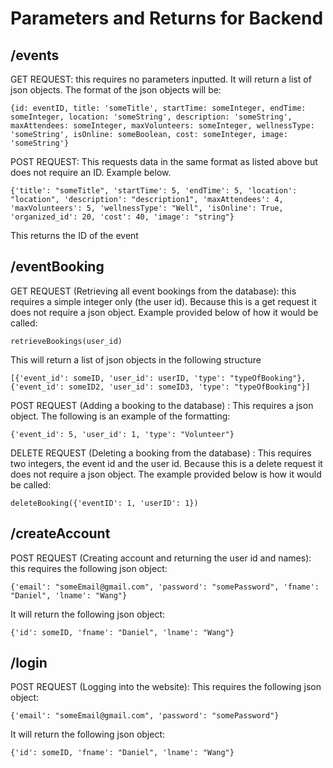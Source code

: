# Parameters and Returns for Backend

## /events 

GET REQUEST: this requires no parameters inputted. It will return a list of json objects. The format of the json objects will be: 
```
{id: eventID, title: 'someTitle', startTime: someInteger, endTime: someInteger, location: 'someString', description: 'someString', maxAttendees: someInteger, maxVolunteers: someInteger, wellnessType: 'someString', isOnline: someBoolean, cost: someInteger, image: 'someString'}
```
POST REQUEST: This requests data in the same format as listed above but does not require an ID. Example below.
```
{'title': "someTitle", 'startTime': 5, 'endTime': 5, 'location': "location", 'description': "description1", 'maxAttendees': 4, 'maxVolunteers': 5, 'wellnessType': "Well", 'isOnline': True, 'organized_id': 20, 'cost': 40, 'image': "string"}
```
This returns the ID of the event 

## /eventBooking

GET REQUEST (Retrieving all event bookings from the database): this requires a simple integer only (the user id). Because this is a get request it does not require a json object. Example provided below of how it would be called: 
```
retrieveBookings(user_id) 
```
This will return a list of json objects in the following structure
```
[{'event_id': someID, 'user_id': userID, 'type': "typeOfBooking"}, {'event_id': someID2, 'user_id': someID3, 'type': "typeOfBooking"}]
```
POST REQUEST (Adding a booking to the database) : This requires a json object. The following is an example of the formatting: 
```
{'event_id': 5, 'user_id': 1, 'type': "Volunteer"} 
```
DELETE REQUEST (Deleting a booking from the database) : This requires two integers, the event id and the user id. Because this is a delete request it does not require a json object. The example provided below is how it would be called:
```
deleteBooking({'eventID': 1, 'userID': 1})
```
## /createAccount 

POST REQUEST (Creating account and returning the user id and names): this requires the following json object: 
```
{'email': "someEmail@gmail.com", 'password': "somePassword", 'fname': "Daniel", 'lname': "Wang"}
```
It will return the following json object: 
```
{'id': someID, 'fname': "Daniel", 'lname': "Wang"}
```

## /login

POST REQUEST (Logging into the website): This requires the following json object:
```
{'email': "someEmail@gmail.com", 'password': "somePassword"} 
```
It will return the following json object:
```
{'id': someID, 'fname': "Daniel", 'lname': "Wang"}
```








